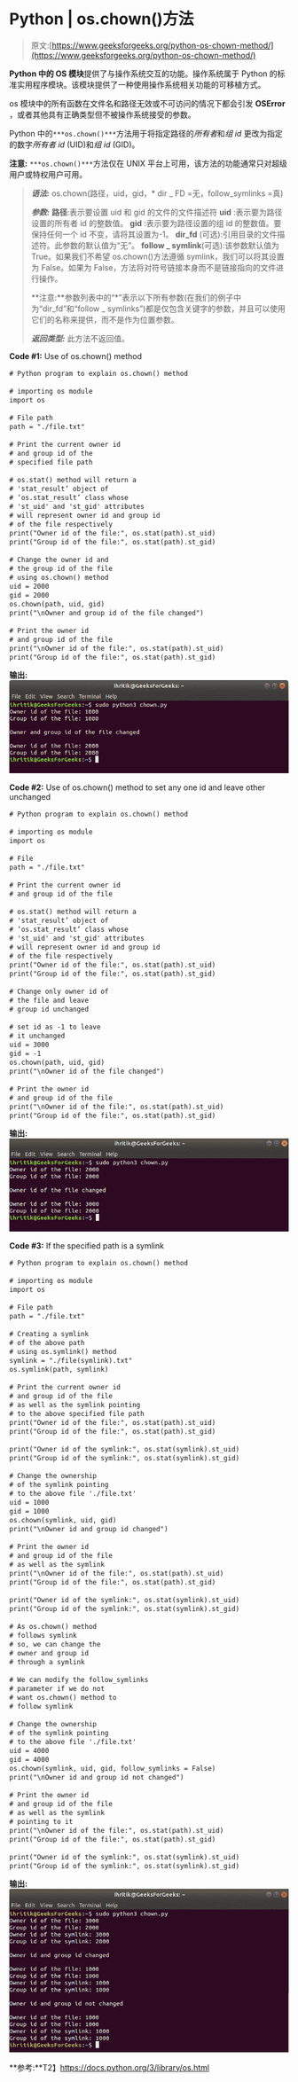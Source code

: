 # Python | os.chown()方法

> 原文:[https://www.geeksforgeeks.org/python-os-chown-method/](https://www.geeksforgeeks.org/python-os-chown-method/)

**Python 中的 OS 模块**提供了与操作系统交互的功能。操作系统属于 Python 的标准实用程序模块。该模块提供了一种使用操作系统相关功能的可移植方式。

os 模块中的所有函数在文件名和路径无效或不可访问的情况下都会引发 **OSError** ，或者其他具有正确类型但不被操作系统接受的参数。

Python 中的`***os.chown()***`方法用于将指定路径的*所有者*和*组 id* 更改为指定的数字*所有者 id* (UID)和*组 id* (GID)。

**注意:** `***os.chown()***`方法仅在 UNIX 平台上可用，该方法的功能通常只对超级用户或特权用户可用。

> ***语法:*** os.chown(路径，uid，gid，* dir _ FD =无，follow_symlinks =真)
> 
> ***参数:***
> **路径**:表示要设置 uid 和 gid 的文件的文件描述符
> **uid** :表示要为路径设置的所有者 id 的整数值。
> **gid** :表示要为路径设置的组 id 的整数值。要保持任何一个 id 不变，请将其设置为-1。
> **dir_fd** (可选):引用目录的文件描述符。此参数的默认值为“无”。
> **follow _ symlink**(可选):该参数默认值为 True。如果我们不希望 os.chown()方法遵循 symlink，我们可以将其设置为 False。如果为 False，方法将对符号链接本身而不是链接指向的文件进行操作。
> 
> **注意:**参数列表中的“*”表示以下所有参数(在我们的例子中为“dir_fd”和“follow _ symlinks”)都是仅包含关键字的参数，并且可以使用它们的名称来提供，而不是作为位置参数。
> 
> ***返回类型:*** 此方法不返回值。

**Code #1:** Use of os.chown() method

```
# Python program to explain os.chown() method 

# importing os module 
import os

# File path
path = "./file.txt"

# Print the current owner id
# and group id of the
# specified file path

# os.stat() method will return a 
# 'stat_result’ object of
# ‘os.stat_result’ class whose
# 'st_uid' and 'st_gid' attributes
# will represent owner id and group id
# of the file respectively 
print("Owner id of the file:", os.stat(path).st_uid)
print("Group id of the file:", os.stat(path).st_gid) 

# Change the owner id and 
# the group id of the file
# using os.chown() method
uid = 2000
gid = 2000
os.chown(path, uid, gid)
print("\nOwner and group id of the file changed")

# Print the owner id
# and group id of the file
print("\nOwner id of the file:", os.stat(path).st_uid)
print("Group id of the file:", os.stat(path).st_gid) 
```

**输出:**
![os.chown() method terminal output](img/6796ff04db34bf806c489f75a87eb6b5.png)

**Code #2:** Use of os.chown() method to set any one id and leave other unchanged

```
# Python program to explain os.chown() method 

# importing os module 
import os

# File
path = "./file.txt"

# Print the current owner id
# and group id of the file

# os.stat() method will return a 
# 'stat_result’ object of
# ‘os.stat_result’ class whose
# 'st_uid' and 'st_gid' attributes
# will represent owner id and group id
# of the file respectively 
print("Owner id of the file:", os.stat(path).st_uid)
print("Group id of the file:", os.stat(path).st_gid) 

# Change only owner id of 
# the file and leave
# group id unchanged

# set id as -1 to leave
# it unchanged
uid = 3000
gid = -1
os.chown(path, uid, gid)
print("\nOwner id of the file changed")

# Print the owner id
# and group id of the file
print("\nOwner id of the file:", os.stat(path).st_uid)
print("Group id of the file:", os.stat(path).st_gid) 
```

**输出:**
![os.chown() method terminal output](img/967f68d656476d83e9e9abe6d3d183cf.png)

**Code #3:** If the specified path is a symlink

```
# Python program to explain os.chown() method 

# importing os module 
import os

# File path
path = "./file.txt"

# Creating a symlink
# of the above path  
# using os.symlink() method
symlink = "./file(symlink).txt"
os.symlink(path, symlink)

# Print the current owner id
# and group id of the file
# as well as the symlink pointing
# to the above specified file path 
print("Owner id of the file:", os.stat(path).st_uid)
print("Group id of the file:", os.stat(path).st_gid) 

print("Owner id of the symlink:", os.stat(symlink).st_uid)
print("Group id of the symlink:", os.stat(symlink).st_gid) 

# Change the ownership 
# of the symlink pointing 
# to the above file './file.txt'
uid = 1000
gid = 1000
os.chown(symlink, uid, gid)
print("\nOwner id and group id changed")

# Print the owner id
# and group id of the file
# as well as the symlink
print("\nOwner id of the file:", os.stat(path).st_uid)
print("Group id of the file:", os.stat(path).st_gid) 

print("Owner id of the symlink:", os.stat(symlink).st_uid)
print("Group id of the symlink:", os.stat(symlink).st_gid)

# As os.chown() method
# follows symlink
# so, we can change the
# owner and group id 
# through a symlink 

# We can modify the follow_symlinks
# parameter if we do not
# want os.chown() method to
# follow symlink

# Change the ownership 
# of the symlink pointing 
# to the above file './file.txt'
uid = 4000
gid = 4000
os.chown(symlink, uid, gid, follow_symlinks = False)
print("\nOwner id and group id not changed")

# Print the owner id
# and group id of the file
# as well as the symlink
# pointing to it
print("\nOwner id of the file:", os.stat(path).st_uid)
print("Group id of the file:", os.stat(path).st_gid) 

print("Owner id of the symlink:", os.stat(symlink).st_uid)
print("Group id of the symlink:", os.stat(symlink).st_gid)
```

**输出:**
![os.chown() method terminal output](img/d2fdf3b40957b6554f776b9fd39d35d4.png)

**参考:**T2】https://docs.python.org/3/library/os.html